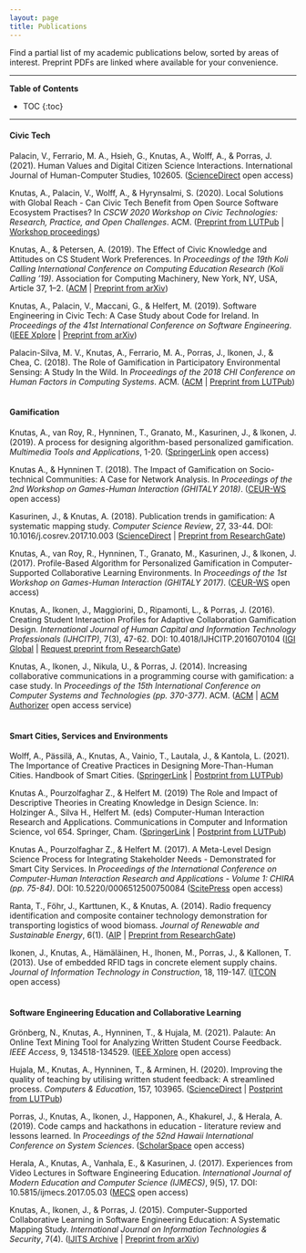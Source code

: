 ```yaml
---
layout: page
title: Publications
---
```


Find a partial list of my academic publications below, sorted by areas of interest. Preprint PDFs are linked where available for your convenience.

---
**Table of Contents**

* TOC
{:toc}
---

#### Civic Tech
Palacin, V., Ferrario, M. A., Hsieh, G., Knutas, A., Wolff, A., & Porras, J. (2021). Human Values and Digital Citizen Science Interactions. International Journal of Human-Computer Studies, 102605. ([ScienceDirect](https://doi.org/10.1016/j.ijhcs.2021.102605) open access)

Knutas, A., Palacin, V., Wolff, A., & Hyrynsalmi, S. (2020). Local Solutions with Global Reach - Can Civic Tech Benefit from Open Source Software Ecosystem Practises? In *CSCW 2020 Workshop on Civic Technologies: Research, Practice, and Open Challenges*. ACM. ([Preprint from LUTPub](https://lutpub.lut.fi/handle/10024/162253) \| [Workshop proceedings](https://arxiv.org/abs/2012.00515))

Knutas, A., & Petersen, A. (2019). The Effect of Civic Knowledge and Attitudes on CS Student Work Preferences. In *Proceedings of the 19th Koli Calling International Conference on Computing Education Research (Koli Calling ’19)*. Association for Computing Machinery, New York, NY, USA, Article 37, 1–2. ([ACM](https://doi.org/10.1145/3364510.3366159) \| [Preprint from arXiv](https://arxiv.org/abs/2001.11810))

Knutas, A., Palacin, V., Maccani, G., & Helfert, M. (2019). Software Engineering in Civic Tech: A Case Study about Code for Ireland. In *Proceedings of the 41st International Conference on Software Engineering*. ([IEEE Xplore](https://ieeexplore.ieee.org/document/8797637/) \| [Preprint from arXiv](https://arxiv.org/abs/1904.04104))

Palacin-Silva, M. V., Knutas, A., Ferrario, M. A., Porras, J., Ikonen, J., & Chea, C. (2018). The Role of Gamification in Participatory Environmental Sensing: A Study In the Wild. In *Proceedings of the 2018 CHI Conference on Human Factors in Computing Systems*. ACM. ([ACM](https://doi.org/10.1145/3173574.3173795) \| [Preprint from LUTPub](http://urn.fi/URN:NBN:fi-fe201902185282))
<br/>
<br/>

#### Gamification
Knutas, A., van Roy, R., Hynninen, T., Granato, M., Kasurinen, J., & Ikonen, J. (2019). A process for designing algorithm-based personalized gamification. *Multimedia Tools and Applications*, 1-20. ([SpringerLink](https://doi.org/10.1007/s11042-018-6913-5) open access)

Knutas A., & Hynninen T. (2018). The Impact of Gamification on Socio-technical Communities: A Case for Network Analysis. In *Proceedings of the 2nd Workshop on Games-Human Interaction (GHITALY 2018)*. ([CEUR-WS](http://ceur-ws.org/Vol-2246/GHItaly18_paper_08.pdf) open access)

Kasurinen, J., & Knutas, A. (2018). Publication trends in gamification: A systematic mapping study. *Computer Science Review*, 27, 33-44. DOI: 10.1016/j.cosrev.2017.10.003  ([ScienceDirect](https://www.sciencedirect.com/science/article/pii/S1574013716301769) \| [Preprint from ResearchGate](https://www.researchgate.net/publication/321626181_Publication_trends_in_gamification_A_systematic_mapping_study))

Knutas, A., van Roy, R., Hynninen, T., Granato, M., Kasurinen, J., & Ikonen, J. (2017). Profile-Based Algorithm for Personalized Gamification in Computer-Supported Collaborative Learning Environments. In *Proceedings of the 1st Workshop on Games-Human Interaction (GHITALY 2017)*. ([CEUR-WS](http://ceur-ws.org/Vol-1956/GHItaly17_paper_07.pdf) open access)

Knutas, A., Ikonen, J., Maggiorini, D., Ripamonti, L., & Porras, J. (2016). Creating Student Interaction Profiles for Adaptive Collaboration Gamification Design. *International Journal of Human Capital and Information Technology Professionals (IJHCITP)*, 7(3), 47-62. DOI: 10.4018/IJHCITP.2016070104
([IGI Global](http://www.igi-global.com/article/creating-student-interaction-profiles-for-adaptive-collaboration-gamification-design/160726) | [Request preprint from ResearchGate](https://www.researchgate.net/publication/305628490_Creating_Student_Interaction_Profiles_for_Adaptive_Collaboration_Gamification_Design))

Knutas, A., Ikonen, J., Nikula, U., & Porras, J. (2014). Increasing collaborative communications in a programming course with gamification: a case study. In *Proceedings of the 15th International Conference on Computer Systems and Technologies (pp. 370-377)*. ACM.
([ACM](http://dl.acm.org/citation.cfm?id=2659620) | [ACM Authorizer](https://dl.acm.org/authorize?N678040) open access service)
<br/>
<br/>

#### Smart Cities, Services and Environments
Wolff, A., Pässilä, A., Knutas, A., Vainio, T., Lautala, J., & Kantola, L. (2021). The Importance of Creative Practices in Designing More-Than-Human Cities. Handbook of Smart Cities. ([SpringerLink](https://link.springer.com/referenceworkentry/10.1007%2F978-3-030-15145-4_74-1) \| [Postprint from LUTPub](https://lutpub.lut.fi/handle/10024/162208))

Knutas A., Pourzolfaghar Z., & Helfert M. (2019) The Role and Impact of Descriptive Theories in Creating Knowledge in Design Science. In: Holzinger A., Silva H., Helfert M. (eds) Computer-Human Interaction Research and Applications. Communications in Computer and Information Science, vol 654. Springer, Cham. ([SpringerLink](https://link.springer.com/chapter/10.1007%2F978-3-030-32965-5_5) \| [Postprint from LUTPub](https://lutpub.lut.fi/handle/10024/160699))

Knutas A., Pourzolfaghar Z., & Helfert M. (2017). A Meta-Level Design Science Process for Integrating Stakeholder Needs - Demonstrated for Smart City Services. In *Proceedings of the International Conference on Computer-Human Interaction Research and Applications - Volume 1: CHIRA (pp. 75-84)*. DOI: 10.5220/0006512500750084 ([ScitePress](https://doi.org/10.5220/0006512500750084) open access)

Ranta, T., Föhr, J., Karttunen, K., & Knutas, A. (2014). Radio frequency identification and composite container technology demonstration for transporting logistics of wood biomass. *Journal of Renewable and Sustainable Energy*, 6(1).
([AIP](http://dx.doi.org/10.1063/1.4862786) | [Preprint from ResearchGate](https://www.researchgate.net/profile/Kalle_Karttunen2/publication/263007196_Radio_frequency_identification_and_composite_container_technology_demonstration_for_transporting_logistics_of_wood_biomass/links/53f70cd40cf22be01c452f93.pdf))

Ikonen, J., Knutas, A., Hämäläinen, H., Ihonen, M., Porras, J., & Kallonen, T. (2013). Use of embedded RFID tags in concrete element supply chains. *Journal of Information Technology in Construction*, 18, 119-147.
([ITCON](https://www.itcon.org/paper/2013/7) open access)
<br/>
<br/>

#### Software Engineering Education and Collaborative Learning
Grönberg, N., Knutas, A., Hynninen, T., & Hujala, M. (2021). Palaute: An Online Text Mining Tool for Analyzing Written Student Course Feedback. *IEEE Access*, 9, 134518-134529. ([IEEE Xplore](https://dx.doi.org/10.1109/ACCESS.2021.3116425) open access)

Hujala, M., Knutas, A., Hynninen, T., & Arminen, H. (2020). Improving the quality of teaching by utilising written student feedback: A streamlined process. *Computers & Education*, 157, 103965. ([ScienceDirect](https://doi.org/10.1016/j.compedu.2020.103965) \| [Postprint from LUTPub](https://lutpub.lut.fi/handle/10024/161464))

Porras, J., Knutas, A., Ikonen, J., Happonen, A., Khakurel, J., & Herala, A. (2019). Code camps and hackathons in education - literature review and lessons learned. In *Proceedings of the 52nd Hawaii International Conference on System Sciences*. ([ScholarSpace](http://hdl.handle.net/10125/60213) open access)

Herala, A., Knutas, A., Vanhala, E., & Kasurinen, J. (2017). Experiences from Video Lectures in Software Engineering Education. *International Journal of Modern Education and Computer Science (IJMECS)*, 9(5), 17. DOI: 10.5815/ijmecs.2017.05.03 ([MECS](https://dx.doi.org/10.5815/ijmecs.2017.05.03) open access)

Knutas, A., Ikonen, J., & Porras, J. (2015). Computer-Supported Collaborative Learning in Software Engineering Education: A Systematic Mapping Study. *International Journal on Information Technologies & Security*, 7(4).
([IJITS Archive](http://ijits-bg.com/ijitsarchive) | [Preprint from arXiv](https://arxiv.org/abs/1906.10710))
<br/>
<br/>

<!--- (commented out for now #### Other Social Network Analysis
Bergman, J. P., Knutas, A., Luukka, P., Jantunen, A., Tarkiainen, A., Karlik, A., & Platonov, V. (2016). Strategic Interpretation on Sustainability Issues–Eliciting Cognitive Maps of Boards of Directors. *Corporate Governance: The International Journal of Business in Society*, 16(1).
([Emerald](http://www.emeraldinsight.com/doi/full/10.1108/CG-04-2015-0051) | [Preprint from ResearchGate](https://www.researchgate.net/publication/290476383_Strategic_interpretation_on_sustainability_issues_-_eliciting_cognitive_maps_of_boards_of_directors))

Knutas, A., Hajikhani, A., Salminen, J., Ikonen, J., & Porras, J. (2015). Cloud-based bibliometric analysis service for systematic mapping studies. In *Proceedings of the 16th International Conference on Computer Systems and Technologies* (pp. 184-191). ACM.
([ACM](http://dl.acm.org/citation.cfm?id=2812442) | [ACM Authorizer](https://dl.acm.org/authorize?N678041) open access service)
<br/> -->